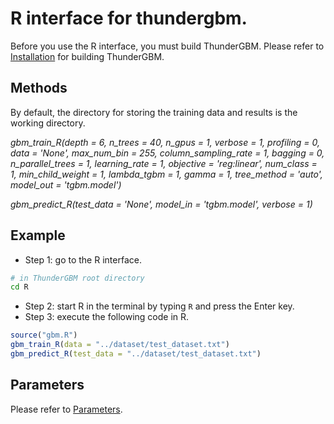# R interface for thundergbm.
Before you use the R interface, you must build ThunderGBM. Please refer to [Installation](https://thundergbm.readthedocs.io/en/latest/how-to.html) for building ThunderGBM.

## Methods
By default, the directory for storing the training data and results is the working directory.

*gbm_train_R(depth = 6, n_trees = 40, n_gpus = 1, verbose =  1,
             profiling = 0, data = 'None', max_num_bin = 255, column_sampling_rate = 1,
             bagging = 0, n_parallel_trees = 1, learning_rate = 1, objective = 'reg:linear',
             num_class = 1, min_child_weight = 1, lambda_tgbm = 1, gamma = 1,
             tree_method = 'auto', model_out = 'tgbm.model')*

*gbm_predict_R(test_data = 'None', model_in = 'tgbm.model', verbose = 1)*

## Example
* Step 1: go to the R interface.
```bash
# in ThunderGBM root directory
cd R
```
* Step 2: start R in the terminal by typing ```R``` and press the Enter key.
* Step 3: execute the following code  in R.
```R
source("gbm.R")
gbm_train_R(data = "../dataset/test_dataset.txt")
gbm_predict_R(test_data = "../dataset/test_dataset.txt")
```

## Parameters
Please refer to [Parameters](https://github.com/Xtra-Computing/thundergbm/blob/master/docs/parameters.md).